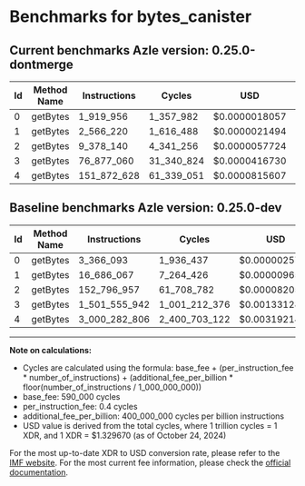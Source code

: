 # Benchmarks for bytes_canister

## Current benchmarks Azle version: 0.25.0-dontmerge

| Id  | Method Name | Instructions | Cycles     | USD           | USD/Million Calls | Change                                    |
| --- | ----------- | ------------ | ---------- | ------------- | ----------------- | ----------------------------------------- |
| 0   | getBytes    | 1_919_956    | 1_357_982  | $0.0000018057 | $1.80             | <font color="green">-1_446_137</font>     |
| 1   | getBytes    | 2_566_220    | 1_616_488  | $0.0000021494 | $2.14             | <font color="green">-14_119_847</font>    |
| 2   | getBytes    | 9_378_140    | 4_341_256  | $0.0000057724 | $5.77             | <font color="green">-143_418_817</font>   |
| 3   | getBytes    | 76_877_060   | 31_340_824 | $0.0000416730 | $41.67            | <font color="green">-1_424_678_882</font> |
| 4   | getBytes    | 151_872_628  | 61_339_051 | $0.0000815607 | $81.56            | <font color="green">-2_848_410_178</font> |

## Baseline benchmarks Azle version: 0.25.0-dev

| Id  | Method Name | Instructions  | Cycles        | USD           | USD/Million Calls |
| --- | ----------- | ------------- | ------------- | ------------- | ----------------- |
| 0   | getBytes    | 3_366_093     | 1_936_437     | $0.0000025748 | $2.57             |
| 1   | getBytes    | 16_686_067    | 7_264_426     | $0.0000096593 | $9.65             |
| 2   | getBytes    | 152_796_957   | 61_708_782    | $0.0000820523 | $82.05            |
| 3   | getBytes    | 1_501_555_942 | 1_001_212_376 | $0.0013312821 | $1_331.28         |
| 4   | getBytes    | 3_000_282_806 | 2_400_703_122 | $0.0031921429 | $3_192.14         |

---

**Note on calculations:**

- Cycles are calculated using the formula: base_fee + (per_instruction_fee \* number_of_instructions) + (additional_fee_per_billion \* floor(number_of_instructions / 1_000_000_000))
- base_fee: 590_000 cycles
- per_instruction_fee: 0.4 cycles
- additional_fee_per_billion: 400_000_000 cycles per billion instructions
- USD value is derived from the total cycles, where 1 trillion cycles = 1 XDR, and 1 XDR = $1.329670 (as of October 24, 2024)

For the most up-to-date XDR to USD conversion rate, please refer to the [IMF website](https://www.imf.org/external/np/fin/data/rms_sdrv.aspx).
For the most current fee information, please check the [official documentation](https://internetcomputer.org/docs/current/developer-docs/gas-cost#execution).
